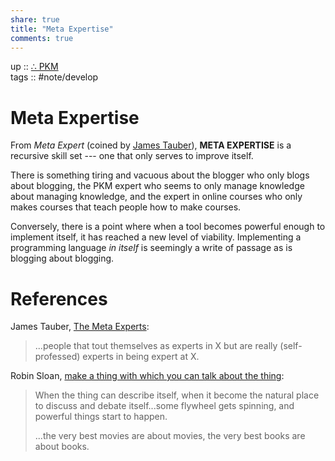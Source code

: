 ```yaml
---  
share: true  
title: "Meta Expertise"  
comments: true  
---  
```

up :: [∴ PKM](./%E2%88%B4-PKM.md)  
tags :: #note/develop   
  
# Meta Expertise  
  
From *Meta Expert* (coined by [James Tauber](https://thoughtstreams.io/jtauber/the-meta-experts/)), **META EXPERTISE** is a recursive skill set --- one that only serves to improve itself.   
  
There is something tiring and vacuous about the blogger who only blogs about blogging, the PKM expert who seems to only manage knowledge about managing knowledge, and the expert in online courses who only makes courses that teach people how to make courses.  
  
Conversely, there is a point where when a tool becomes powerful enough to implement itself, it has reached a new level of viability. Implementing a programming language *in itself* is seemingly a write of passage as is blogging about blogging.  
  
# References  
  
James Tauber, [The Meta Experts](https://thoughtstreams.io/jtauber/the-meta-experts/):  
  
> ...people that tout themselves as experts in X but are really (self-professed) experts in being expert at X.   
  
Robin Sloan, [make a thing with which you can talk about the thing](https://www.robinsloan.com/lab/new-avenues/#meta):   
  
> When the thing can describe itself, when it become the natural place to discuss and debate itself...some flywheel gets spinning, and powerful things start to happen.  
>   
> ...the very best movies are about movies, the very best books are about books.  
  
  
